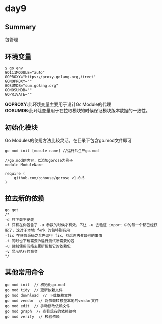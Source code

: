 # day9
## Summary
包管理
## 环境变量
```
$ go env
GO111MODULE="auto"
GOPROXY="https://proxy.golang.org,direct"
GONOPROXY=""
GOSUMDB="sum.golang.org"
GONOSUMDB=""
GOPRIVATE=""
```
**GOPROXY**:此环境变量主要用于设计Go Module的代理  
**GOSUMDB**:此环境变量用于在拉取模块的时候保证模块版本数据的一致性。
## 初始化模块
Go Modules的使用方法比较灵活，在目录下包含go.mod文件即可
```
go mod init [module name] //运行后生产go.mod
```
```
//go.mod的内容，以添加gorose为例子
module ModuleName
 
require (
	github.com/gohouse/gorose v1.0.5
)
```
## 拉去新的依赖
```
go get
/*
-d 只下载不安装
-f 只有在你包含了 -u 参数的时候才有效，不让 -u 去验证 import 中的每一个都已经获取了，这对于本地 fork 的包特别有用
-fix 在获取源码之后先运行 fix，然后再去做其他的事情
-t 同时也下载需要为运行测试所需要的包
-u 强制使用网络去更新包和它的依赖包
-v 显示执行的命令
*/
```

## 其他常用命令
```
go mod init  // 初始化go.mod
go mod tidy  // 更新依赖文件
go mod download  // 下载依赖文件
go mod vendor  // 将依赖转移至本地的vendor文件
go mod edit  // 手动修改依赖文件
go mod graph  // 查看现有的依赖结构
go mod verify  // 校验依赖
```